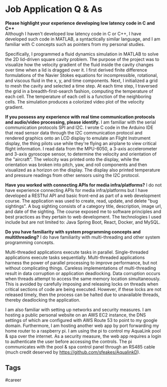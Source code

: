 # Job Application Q & As

**Please highlight your experience developing low latency code in C and C++**  
Although I haven't developed low latency code in C or C++, I have developed such code in MATLAB, a syntactically similar language, and I am familiar with C concepts such as pointers from my personal studies.  

Specifically, I programmed a fluid dynamics simulation in MATLAB to solve the 2D lid-driven square cavity problem. The purpose of the project was to visualize how the velocity gradient of the fluid inside the cavity changes over time when a lid is dragged over it. I first derived finite difference formulations of the Navier Stokes equations for incompressible, rotational, and viscous fluid in the x, y, and time components. Next, I initialized a grid to mesh the cavity and selected a time step. At each time step, I traversed the grid in a breadth-first-search fashion, computing the temperature of each cell. The temperature of each cell is a function of the neighboring cells. The simulation produces a colorized video plot of the velocity gradient.

**If you possess any experience with real time communication protocols and audio/video processing, please identify.**
I am familiar with the serial communication protocols SPI and I2C. I wrote C code in the Arduino IDE that read sensor data through the I2C communication protocol and rendered graphics onto an LCD display to emulate an Flight Instrument display, the thing pilots use while they're flying an airplane to view critical flight information. I read data from the MPU-6050, a 3-axis accelerometer and 3-axis gyroscope sensor, to determine the velocity and orientation of the "aircraft". The velocity was printed onto the display, while the orientation was broken into pitch, yaw, and roll components and then visualized as a horizon on the display. The display also printed temperature and pressure readings from other sensors using the I2C protocol.  

**Have you worked with connecting APIs for media infra/platforms?**
I do not have experience connecting APIs for media infra/platforms but I have developed a RESTful API and basic front-end as part of a web development course. The application was used to create, read, update, and delete "bug sightings". A bug sighting consists of a category title, description, image url, and date of the sighting. The course exposed me to software principles and best practices as they pertain to web development. The  technologies I used include but are not limited to: Java Spring Boot, React, Docker, and MySQL.  


**Do you have familiarity with system programming concepts and multithreading?**
I do have familiarity with multi-threading and other system programming concepts.

Multi-threaded applications execute tasks in parallel. Single-threaded applications execute tasks sequentially. Multi-threaded applications harness the power of parallel processing to improve performance, but not without complicating things. Careless implementations of multi-threading result in data corruption or application deadlocking. Data corruption occurs when threads attempt to access the same memory location simultaneously. This is avoided by carefully imposing and releasing locks on threads when critical sections of code are being executed. However, if these locks are not released timely, then the process can be halted due to unavailable threads, thereby deadlocking the application.

I am also familiar with setting up networks and security measures. I am hosting a public personal website on an AWS EC2 instance, the DNS settings of which are configured with AWS Route 53 to point to my google domain. Furthermore, I am hosting another web app by port forwarding my home router to a raspberry pi. I am using the pi to control my AquaLink pool & spa over the internet. As a security measure, the web app requires a login to authenticate the user before accessing the controls. The pi communicates with the pool & spa control panel through an RS485 cable (much credit deserved by https://github.com/sfeakes/AqualinkD).

## Tags
#career
